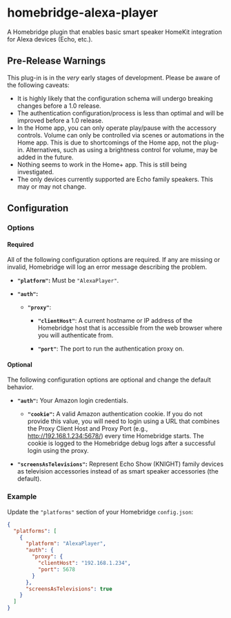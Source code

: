 # homebridge-alexa-player
A Homebridge plugin that enables basic smart speaker HomeKit integration for Alexa devices (Echo, etc.).

## Pre-Release Warnings

This plug-in is in the *very* early stages of development. Please be aware of the following caveats:

* It is highly likely that the configuration schema will undergo breaking changes before a 1.0 release.
* The authentication configuration/process is less than optimal and will be improved before a 1.0 release.
* In the Home app, you can only operate play/pause with the accessory controls. Volume can only be controlled via scenes or automations in the Home app. This is due to shortcomings of the Home app, not the plug-in. Alternatives, such as using a brightness control for volume, may be added in the future.
* Nothing seems to work in the Home+ app. This is still being investigated.
* The only devices currently supported are Echo family speakers. This may or may not change.

## Configuration

### Options

#### Required

All of the following configuration options are required. If any are missing or invalid, Homebridge will log an error message describing the problem.

* **`"platform"`:** Must be `"AlexaPlayer"`.

* **`"auth"`:**

  * **`"proxy"`**:

    * **`"clientHost"`**: A current hostname or IP address of the Homebridge host that is accessible from the web browser where you will authenticate from.

    * **`"port"`**: The port to run the authentication proxy on.

#### Optional

The following configuration options are optional and change the default behavior.

* **`"auth"`:** Your Amazon login credentials.

  * **`"cookie"`:** A valid Amazon authentication cookie. If you do not provide this value, you will need to login using a URL that combines the Proxy Client Host and Proxy Port (e.g., http://192.168.1.234:5678/) every time Homebridge starts. The cookie is logged to the Homebridge debug logs after a successful login using the proxy.

* **`"screensAsTelevisions"`:** Represent Echo Show (KNIGHT) family devices as television accessories instead of as smart speaker accessories (the default).

### Example

Update the `"platforms"` section of your Homebridge `config.json`:

```json
{
  "platforms": [
    {
      "platform": "AlexaPlayer",
      "auth": {
        "proxy": {
          "clientHost": "192.168.1.234",
          "port": 5678
        }
      },
      "screensAsTelevisions": true
    }
  ]
}
```
